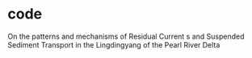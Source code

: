 # code
On the patterns and mechanisms of Residual Current s and Suspended Sediment Transport in the Lingdingyang of the Pearl River Delta
